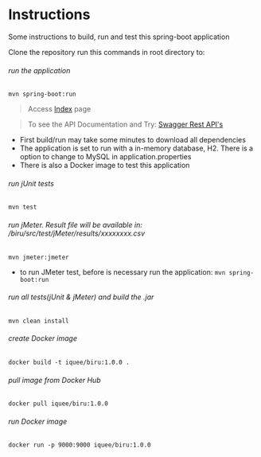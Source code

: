 # Instructions

Some instructions to build, run and test this spring-boot application

Clone the repository run this commands in root directory to:

###### run the application
`mvn spring-boot:run`
> Access [Index](http://localhost:9000) page

> To see the API Documentation and Try: [Swagger Rest API's](http://localhost:9000/swagger-ui.html)

* First build/run may take some minutes to download all dependencies
* The application is set to run with a in-memory database, H2. There is a option to change to MySQL in application.properties
* There is also a Docker image to test this application

###### run jUnit tests
`mvn test`

###### run jMeter. Result file will be available in: /biru/src/test/jMeter/results/xxxxxxxx.csv 
`mvn jmeter:jmeter`
* to run JMeter test, before is necessary run the application: `mvn spring-boot:run`

###### run all tests(jUnit & jMeter) and build the .jar
`mvn clean install`

###### create Docker image
`docker build -t iquee/biru:1.0.0 .`

###### pull image from Docker Hub
`docker pull iquee/biru:1.0.0`

###### run Docker image
`docker run -p 9000:9000 iquee/biru:1.0.0`
